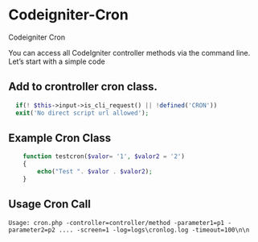 # Codeigniter-Cron
Codeigniter Cron

You can access all CodeIgniter controller methods via the command line.  Let’s start with a simple code


Add to crontroller cron class.
-----

```php
  if(! $this->input->is_cli_request() || !defined('CRON'))
  exit('No direct script url allowed');
```  

Example Cron Class
-----

```php
	function testcron($valor= '1', $valor2 = '2')
	{	
		echo("Test ". $valor . $valor2);
	}
```

Usage Cron Call
-----

```shell
Usage: cron.php -controller=controller/method -parameter1=p1 -parameter2=p2 .... -screen=1 -log=logs\cronlog.log -timeout=100\n\n
``` 
